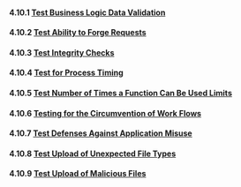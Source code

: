 #### 4.10.1 [Test Business Logic Data Validation](https://owasp.org/www-project-web-security-testing-guide/stable/4-Web_Application_Security_Testing/10-Business_Logic_Testing/01-Test_Business_Logic_Data_Validation)

#### 4.10.2 [Test Ability to Forge Requests](https://owasp.org/www-project-web-security-testing-guide/stable/4-Web_Application_Security_Testing/10-Business_Logic_Testing/02-Test_Ability_to_Forge_Requests)

#### 4.10.3 [Test Integrity Checks](https://owasp.org/www-project-web-security-testing-guide/stable/4-Web_Application_Security_Testing/10-Business_Logic_Testing/03-Test_Integrity_Checks)

#### 4.10.4 [Test for Process Timing](https://owasp.org/www-project-web-security-testing-guide/stable/4-Web_Application_Security_Testing/10-Business_Logic_Testing/04-Test_for_Process_Timing)

#### 4.10.5 [Test Number of Times a Function Can Be Used Limits](https://owasp.org/www-project-web-security-testing-guide/stable/4-Web_Application_Security_Testing/10-Business_Logic_Testing/05-Test_Number_of_Times_a_Function_Can_Be_Used_Limits)

#### 4.10.6 [Testing for the Circumvention of Work Flows](https://owasp.org/www-project-web-security-testing-guide/stable/4-Web_Application_Security_Testing/10-Business_Logic_Testing/06-Testing_for_the_Circumvention_of_Work_Flows)

#### 4.10.7 [Test Defenses Against Application Misuse](https://owasp.org/www-project-web-security-testing-guide/stable/4-Web_Application_Security_Testing/10-Business_Logic_Testing/07-Test_Defenses_Against_Application_Misuse)

#### 4.10.8 [Test Upload of Unexpected File Types](https://owasp.org/www-project-web-security-testing-guide/stable/4-Web_Application_Security_Testing/10-Business_Logic_Testing/08-Test_Upload_of_Unexpected_File_Types)

#### 4.10.9 [Test Upload of Malicious Files](https://owasp.org/www-project-web-security-testing-guide/stable/4-Web_Application_Security_Testing/10-Business_Logic_Testing/09-Test_Upload_of_Malicious_Files)